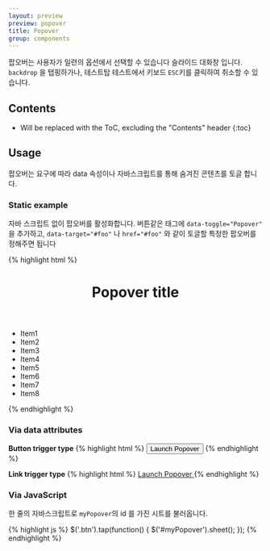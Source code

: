 ```yaml
---
layout: preview
preview: popover
title: Popover
group: components
---
```


팝오버는 사용자가 일련의 옵션에서 선택할 수 있습니다 슬라이드 대화창 입니다. `backdrop` 을 탭핑하가나, 테스트탑 테스트에서 키보드 `ESC`키를 클릭하여 취소할 수 있습니다.

## Contents

* Will be replaced with the ToC, excluding the "Contents" header
{:toc}


## Usage

팝오버는 요구에 따라 data 속성이나 자바스크립트를 통해 숨겨진 콘텐츠를 토글 합니다.


### Static example
자바 스크립트 없이 팝오버를 활성화합니다. 버튼같은 태그에 `data-toggle="Popover"` 을 추가하고, `data-target="#foo"` 나 `href="#foo"` 와 같이 토글할 특정한 팝오버를 정해주면 됩니다

{% highlight html %}
<!-- popover -->
<div id="myPopover" class="popover">
  <header class="bar bar-nav">
    <h1 class="title">Popover title</h1>
  </header>
  <ul class="table-view">
    <li class="table-view-cell">Item1</li>
    <li class="table-view-cell">Item2</li>
    <li class="table-view-cell">Item3</li>
    <li class="table-view-cell">Item4</li>
    <li class="table-view-cell">Item5</li>
    <li class="table-view-cell">Item6</li>
    <li class="table-view-cell">Item7</li>
    <li class="table-view-cell">Item8</li>
  </ul>
</div>
{% endhighlight %}

### Via data attributes


**Button trigger type**
{% highlight html %}
<button type="button" data-toggle="popover" data-target="#myPopover">
    Launch Popover
</button>
{% endhighlight %}

**Link trigger type**
{% highlight html %}
<a href="#myPopover" data-toggle="popover">
  Launch Popover
</a>
{% endhighlight %}


### Via JavaScript

한 줄의 자바스크립트로 `myPopover`의 id 를 가진 시트를 불러옵니다.

{% highlight js %}
$('.btn').tap(function() {
  $('#myPopover').sheet();
});
{% endhighlight %}
